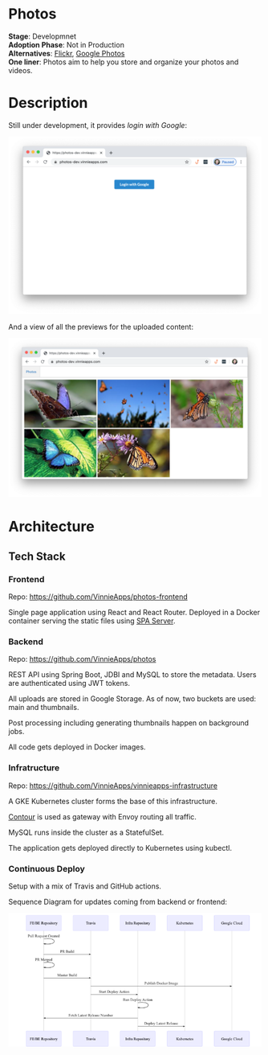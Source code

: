 # Photos

**Stage**: Developmnet<br />
**Adoption Phase**: Not in Production<br />
**Alternatives**:
  [Flickr](https://www.flickr.com/),
  [Google Photos](https://photos.google.com) <br />
**One liner**: Photos aim to help you store and organize your photos and videos. 

# Description

Still under development, it provides *login with Google*:

![Login with Google](screenshots/login_with_google.png)

And a view of all the previews for the uploaded content:

![Main view](screenshots/main_view.png)

# Architecture

## Tech Stack

### Frontend

Repo: https://github.com/VinnieApps/photos-frontend

Single page application using React and React Router. Deployed in a Docker container serving the static files using [SPA Server](https://github.com/VinnieApps/spa-server).

### Backend

Repo: https://github.com/VinnieApps/photos

REST API using Spring Boot, JDBI and MySQL to store the metadata. Users are authenticated using JWT tokens.

All uploads are stored in Google Storage. As of now, two buckets are used: main and thumbnails.

Post processing including generating thumbnails happen on background jobs.

All code gets deployed in Docker images.

### Infratructure

Repo: https://github.com/VinnieApps/vinnieapps-infrastructure

A GKE Kubernetes cluster forms the base of this infrastructure.

[Contour](https://github.com/projectcontour/contour) is used as gateway with Envoy routing all traffic.

MySQL runs inside the cluster as a StatefulSet.

The application gets deployed directly to Kubernetes using kubectl.

### Continuous Deploy

Setup with a mix of Travis and GitHub actions.

Sequence Diagram for updates coming from backend or frontend:

![FE/BE Change Deploy Diagram](diagrams/fe_or_be_change_deployment.png)